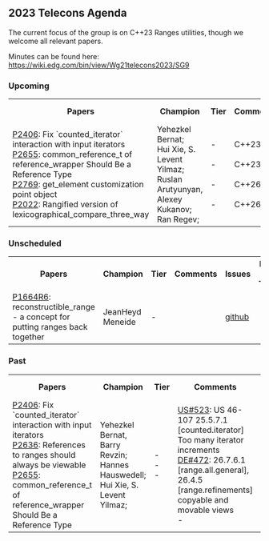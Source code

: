 ## 2023 Telecons Agenda

The current focus of the group is on C++23 Ranges utilities, though we welcome all relevant papers.

Minutes can be found here: https://wiki.edg.com/bin/view/Wg21telecons2023/SG9

### Upcoming

<table>
<tr>
<th>Papers
<th>Champion
<th>Tier
<th>Comments 
<th>Issues
<th>Date & Time

<tr>
  
<td>
<a href="https://raw.githack.com/YehezkelShB/cpp_proposals/P2406R2/P2406-counted-iterator-and-input-iterators.html">P2406</a>: Fix `counted_iterator` interaction with input iterators
  <br/><a href="https://wg21.link/P2655">P2655</a>: common_reference_t of reference_wrapper Should Be a Reference Type
  <br/><a href="https://www.open-std.org/jtc1/sc22/wg21/docs/papers/2023/p2769r0.html">P2769</a>: get_element customization point object
  <br/><a href="https://github.com/regevran/wg21/blob/master/P2022R0.pdf">P2022</a>: Rangified version of lexicographical_compare_three_way
<td>
  Yehezkel Bernat;
  <br/>Hui Xie, S. Levent Yilmaz;
  <br/>Ruslan Arutyunyan, Alexey Kukanov;
  <br/>Ran Regev;
<td>
  -<br/>
  <br/>-<br/>
  <br/>-<br/>
  <br/>-<br/>
<td>
  C++23<br/>
  <br/>C++23<br/>
  <br/>C++26<br/>
  <br/>C++26<br/>
<td>
  <a href="https://github.com/cplusplus/nbballot/issues/523">US#523</a>: US 46-107 25.5.7.1 [counted.iterator] Too many iterator increments
  <br/>-
  <br/>-
  <br/>-
<td>02-06 (Issaquah) <br/> 13:00 Pacific

</table>
  
### Unscheduled
  
<table>
<tr>
<th>Papers
<th>Champion
<th>Tier
<th>Comments 
<th>Issues
<th>Date & Time

<tr>
<td><a href="https://isocpp.org/files/papers/P1664R6.html">P1664R6</a>: reconstructible_range - a concept for putting ranges back together
<td>JeanHeyd Meneide
<td>-
<td>
<br/>
<td><a href="http://wg21.link/P1664/github">github</a>
<td>

<!---  
Deffered by LEWG
<br/><a href="https://cplusplus.github.io/LWG/issue3534">LWG3534</a>: ranges::set_intersection and ranges::set_difference algorithm requirements are too strict
<br/><a href="http://wg21.link/LWG3534/github">github</a>
-->

</table>

### Past

<table>
<tr>
<th>Papers
<th>Champion
<th>Tier
<th>Comments 
<th>Issues
<th>Date & Time

<tr>
<td>
<a href="https://raw.githack.com/YehezkelShB/cpp_proposals/P2406R2/P2406-counted-iterator-and-input-iterators.html">P2406</a>: Fix `counted_iterator` interaction with input iterators<br/>
<a href="https://wg21.link/P2636">P2636</a>: References to ranges should always be viewable<br/>
<a href="https://wg21.link/P2655">P2655</a>: common_reference_t of reference_wrapper Should Be a Reference Type<br/>

<td>
Yehezkel Bernat, Barry Revzin;<br/>
Hannes Hauswedell;<br/>
Hui Xie, S. Levent Yilmaz;<br/>
<td>
-<br/>
-<br/>
-

<td>
<a href="https://github.com/cplusplus/nbballot/issues/523">US#523</a>: US 46-107 25.5.7.1 [counted.iterator] Too many iterator increments<br/>
<a href="https://github.com/cplusplus/nbballot/issues/472">DE#472</a>: 26.7.6.1 [range.all.general], 26.4.5 [range.refinements] copyable and movable views<br/>
-

<td>
<a href="https://github.com/cplusplus/nbballot/issues/523">github</a>
<a href="https://github.com/cplusplus/nbballot/issues/472">github</a>
<a href="https://wg21.link/P2655/github">github</a>

<td>01-02<br/> 9:30 Pacific

</table>

